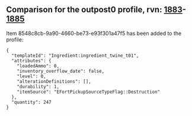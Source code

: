 ## Comparison for the outpost0 profile, rvn: [1883](https://github.com/PRO100KatYT/FortniteProfileRevisions/tree/main/profiles/outpost0/1883%20outpost0.json)-[1885](https://github.com/PRO100KatYT/FortniteProfileRevisions/tree/main/profiles/outpost0/1885%20outpost0.json)

Item 8548c8cb-9a90-4660-be73-e93f301a47f5 has been added to the profile:

```
{
  "templateId": "Ingredient:ingredient_twine_t01",
  "attributes": {
    "loadedAmmo": 0,
    "inventory_overflow_date": false,
    "level": 0,
    "alterationDefinitions": [],
    "durability": 1,
    "itemSource": "EFortPickupSourceTypeFlag::Destruction"
  },
  "quantity": 247
}
```

<br><br>
